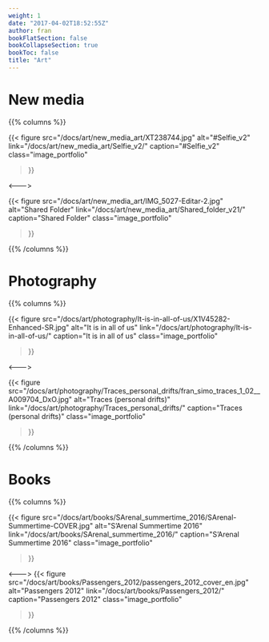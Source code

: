 ```yaml
---
weight: 1
date: "2017-04-02T18:52:55Z"
author: fran
bookFlatSection: false
bookCollapseSection: true
bookToc: false
title: "Art"
---
```


# New media

{{% columns %}}

{{< figure
  src="/docs/art/new_media_art/XT238744.jpg"
  alt="#Selfie_v2"
  link="/docs/art/new_media_art/Selfie_v2/"
  caption="#Selfie_v2"
  class="image_portfolio"
>}}

<--->

{{< figure
  src="/docs/art/new_media_art/IMG_5027-Editar-2.jpg"
  alt="Shared Folder"
  link="/docs/art/new_media_art/Shared_folder_v21/"
  caption="Shared Folder"
  class="image_portfolio"
>}}



{{% /columns %}}

# Photography 

{{% columns %}}

{{< figure
  src="/docs/art/photography/It-is-in-all-of-us/X1V45282-Enhanced-SR.jpg"
  alt="It is in all of us"
  link="/docs/art/photography/It-is-in-all-of-us/"
  caption="It is in all of us"
  class="image_portfolio"
>}}


<--->

{{< figure
  src="/docs/art/photography/Traces_personal_drifts/fran_simo_traces_1_02__A009704_DxO.jpg"
  alt="Traces (personal drifts)"
  link="/docs/art/photography/Traces_personal_drifts/"
  caption="Traces (personal drifts)"
  class="image_portfolio"
>}}



{{% /columns %}}

# Books

{{% columns %}}

{{< figure
  src="/docs/art/books/SArenal_summertime_2016/SArenal-Summertime-COVER.jpg"
  alt="S’Arenal Summertime 2016"
  link="/docs/art/books/SArenal_summertime_2016/"
  caption="S’Arenal Summertime 2016"
  class="image_portfolio"
>}}

<--->
{{< figure
  src="/docs/art/books/Passengers_2012/passengers_2012_cover_en.jpg"
  alt="Passengers 2012"
  link="/docs/art/books/Passengers_2012/"
  caption="Passengers 2012"
  class="image_portfolio"
>}}


{{% /columns %}}